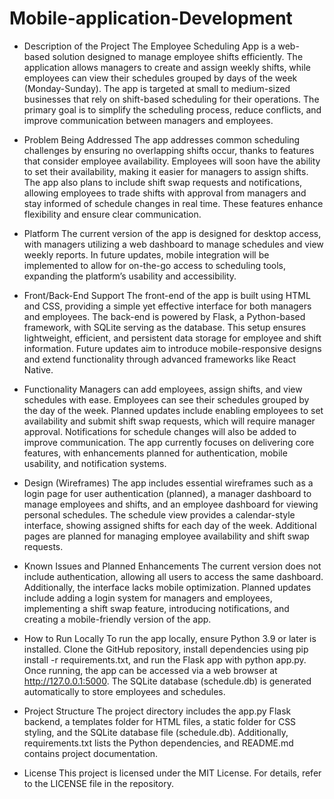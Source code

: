 # Mobile-application-Development

* Description of the Project
The Employee Scheduling App is a web-based solution designed to manage employee shifts efficiently. The application allows managers to create and assign weekly shifts, while employees can view their schedules grouped by days of the week (Monday-Sunday). The app is targeted at small to medium-sized businesses that rely on shift-based scheduling for their operations. The primary goal is to simplify the scheduling process, reduce conflicts, and improve communication between managers and employees.

* Problem Being Addressed
The app addresses common scheduling challenges by ensuring no overlapping shifts occur, thanks to features that consider employee availability. Employees will soon have the ability to set their availability, making it easier for managers to assign shifts. The app also plans to include shift swap requests and notifications, allowing employees to trade shifts with approval from managers and stay informed of schedule changes in real time. These features enhance flexibility and ensure clear communication.

* Platform
The current version of the app is designed for desktop access, with managers utilizing a web dashboard to manage schedules and view weekly reports. In future updates, mobile integration will be implemented to allow for on-the-go access to scheduling tools, expanding the platform’s usability and accessibility.

* Front/Back-End Support
The front-end of the app is built using HTML and CSS, providing a simple yet effective interface for both managers and employees. The back-end is powered by Flask, a Python-based framework, with SQLite serving as the database. This setup ensures lightweight, efficient, and persistent data storage for employee and shift information. Future updates aim to introduce mobile-responsive designs and extend functionality through advanced frameworks like React Native.

* Functionality
Managers can add employees, assign shifts, and view schedules with ease. Employees can see their schedules grouped by the day of the week. Planned updates include enabling employees to set availability and submit shift swap requests, which will require manager approval. Notifications for schedule changes will also be added to improve communication. The app currently focuses on delivering core features, with enhancements planned for authentication, mobile usability, and notification systems.

* Design (Wireframes)
The app includes essential wireframes such as a login page for user authentication (planned), a manager dashboard to manage employees and shifts, and an employee dashboard for viewing personal schedules. The schedule view provides a calendar-style interface, showing assigned shifts for each day of the week. Additional pages are planned for managing employee availability and shift swap requests.

* Known Issues and Planned Enhancements
The current version does not include authentication, allowing all users to access the same dashboard. Additionally, the interface lacks mobile optimization. Planned updates include adding a login system for managers and employees, implementing a shift swap feature, introducing notifications, and creating a mobile-friendly version of the app.

* How to Run Locally
To run the app locally, ensure Python 3.9 or later is installed. Clone the GitHub repository, install dependencies using pip install -r requirements.txt, and run the Flask app with python app.py. Once running, the app can be accessed via a web browser at http://127.0.0.1:5000. The SQLite database (schedule.db) is generated automatically to store employees and schedules.

* Project Structure
The project directory includes the app.py Flask backend, a templates folder for HTML files, a static folder for CSS styling, and the SQLite database file (schedule.db). Additionally, requirements.txt lists the Python dependencies, and README.md contains project documentation.

* License
This project is licensed under the MIT License. For details, refer to the LICENSE file in the repository.


